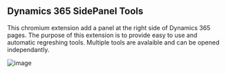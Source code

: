 ## Dynamics 365 SidePanel Tools
This chromium extension add a panel at the right side of Dynamics 365 pages.
The purpose of this extension is to provide easy to use and automatic regreshing tools.
Multiple tools are avalaible and can be opened independantly.

![image](https://github.com/Chisyeuf/d365-sidepanel-dev-tools/blob/master/screenshots/jpg/0.OverallView.jpg)
